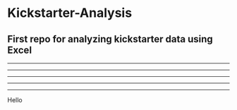 # Kickstarter-Analysis
First repo for analyzing kickstarter data using Excel
---
---
---
---
---
---
Hello
